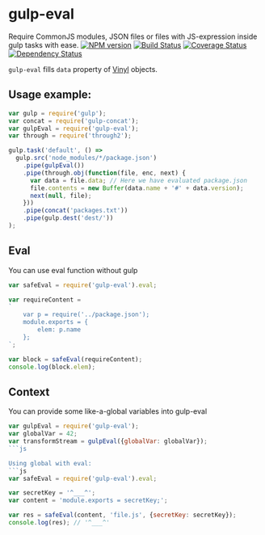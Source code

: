 # gulp-eval

Require CommonJS modules, JSON files or files with JS-expression inside gulp tasks with ease.
[![NPM version](http://img.shields.io/npm/v/gulp-eval.svg?style=flat)](http://www.npmjs.org/package/gulp-eval) [![Build Status](http://img.shields.io/travis/gulp-bem/gulp-eval/master.svg?style=flat&label=tests)](https://travis-ci.org/gulp-bem/gulp-eval) [![Coverage Status](https://img.shields.io/coveralls/gulp-bem/gulp-eval.svg?branch=master&style=flat)](https://coveralls.io/r/gulp-bem/gulp-eval) [![Dependency Status](http://img.shields.io/david/gulp-bem/gulp-eval.svg?style=flat)](https://david-dm.org/gulp-bem/gulp-eval)

`gulp-eval` fills `data` property of [Vinyl](https://github.com/gulpjs/vinyl) objects.

## Usage example:
```js
var gulp = require('gulp');
var concat = require('gulp-concat');
var gulpEval = require('gulp-eval');
var through = require('through2');

gulp.task('default', () =>
  gulp.src('node_modules/*/package.json')
    .pipe(gulpEval())
    .pipe(through.obj(function(file, enc, next) {
      var data = file.data; // Here we have evaluated package.json
      file.contents = new Buffer(data.name + '#' + data.version);
      next(null, file);
    }))
    .pipe(concat('packages.txt'))
    .pipe(gulp.dest('dest/'))
);
```

## Eval
You can use eval function without gulp

```js
var safeEval = require('gulp-eval').eval;

var requireContent =
`
    var p = require('../package.json');
    module.exports = {
        elem: p.name
    };
`;

var block = safeEval(requireContent);
console.log(block.elem);
```

## Context
You can provide some like-a-global variables into gulp-eval

```js
var gulpEval = require('gulp-eval');
var globalVar = 42;
var transformStream = gulpEval({globalVar: globalVar});
```js

Using global with eval:
```js
var safeEval = require('gulp-eval').eval;

var secretKey = '^___^';
var content = 'module.exports = secretKey;';

var res = safeEval(content, 'file.js', {secretKey: secretKey});
console.log(res); // '^___^'
```
